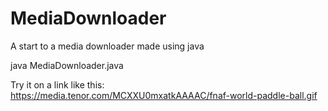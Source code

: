 # MediaDownloader
A start to a media downloader made using java 

java MediaDownloader.java

Try it on a link like this: https://media.tenor.com/MCXXU0mxatkAAAAC/fnaf-world-paddle-ball.gif
